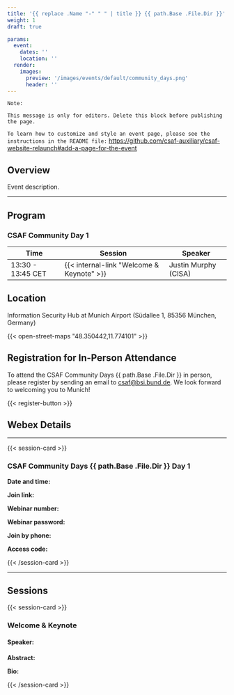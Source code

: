 ```yaml
---
title: '{{ replace .Name "-" " " | title }} {{ path.Base .File.Dir }}'
weight: 1
draft: true

params:
  event:
    dates: ''
    location: ''
  render:
    images:
      preview: '/images/events/default/community_days.png'
      header: ''
---
```

<!--
  SPDX-SnippetCopyrightText: {{ now.Format "2025" }} OASIS CSAF TC
  SPDX-License-Identifier: LicenseRef-OASIS-CSAF-TC-License
-->

`Note:`

`This message is only for editors. Delete this block before publishing the page.`

` To learn how to customize and style an event page, please see the instructions in the README file: `
https://github.com/csaf-auxiliary/csaf-website-relaunch#add-a-page-for-the-event

## Overview

Event description.

---

## Program

### CSAF Community Day 1

| Time | Session | Speaker |
| --- | --- | --- |
| 13:30 - 13:45 CET | {{< internal-link "Welcome & Keynote" >}} | Justin Murphy (CISA) |

## Location

Information Security Hub at Munich Airport (Südallee 1, 85356 München, Germany)

{{< open-street-maps "48.350442,11.774101" >}}

## Registration for In-Person Attendance

To attend the CSAF Community Days {{ path.Base .File.Dir }} in person, please register by sending an
email to [csaf@bsi.bund.de](mailto:csaf@bsi.bund.de). We look forward to
welcoming you to Munich!

{{< register-button >}}

## Webex Details

---

{{< session-card >}}

### CSAF Community Days {{ path.Base .File.Dir }} Day 1

**Date and time:**

**Join link:**

**Webinar number:**

**Webinar password:**

**Join by phone:**

**Access code:**

{{< /session-card >}}

---

## Sessions

{{< session-card >}}

### Welcome & Keynote

#### Speaker:

**Abstract:**

**Bio:**

{{< /session-card >}}
